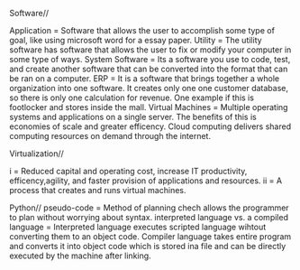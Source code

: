 Software// 

Application = Software that allows the user to accomplish some type of goal, like using microsoft word for a essay paper. 
Utility = The utility software has software that allows the user to fix or modify your computer in some type of ways. 
System Software = Its a software you use to code, test, and create another software that can be converted into the format that can be ran on a computer. 
ERP = It is a software that brings together a whole organization into one software. It creates only one one customer database, so there is only one calculation for revenue. One example if this is footlocker and stores inside the mall. 
Virtual Machines = Multiple operating systems and applications on a single server. The benefits of this is economies of scale and greater efficency. Cloud computing delivers shared computing resources on demand through the internet. 


Virtualization//

i = Reduced capital and operating cost, increase IT productivity, efficency,agility, and faster provision of applications and resources. 
ii = A process that creates and runs virtual machines. 

Python//
pseudo-code = Method of planning chech allows the programmer to plan without worrying about syntax. 
interpreted language vs. a compiled language = Interpreted language executes scripted language wihtout converting them to an object code. Compiler language takes entire program and converts it into object code which is stored ina  file and can be directly executed by the machine after linking. 


